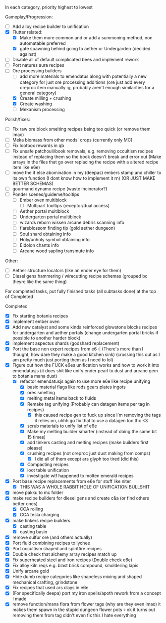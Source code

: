 In each category, priority highest to lowest

Gameplay/Progression:
- [ ] Add alloy recipe builder to unification
- [x] Flutter related: 
	- [x] Make them more common and or add a summoning method, non automatable preferred
	- [x] gate spawning behind going to aether or Undergarden (decided against)
- [ ] Disable all of default complicated bees and implement rework
- [ ] Port natures aura recipes
- [ ] Ore processing builders
	- [ ] add more materials to emendatus along with potentially a new category for just ore processing additions (ore just add every oreproc item manually ig, probably aren't enough similarities for a general category)
	- [x] Create milling + crushing
	- [x] Create washing
	- [ ] Mekanism processing

Polish/fixes:
- [ ] Fix raw ore block smelting recipes being too quick (or remove them lmao)
- [ ] Meka biomass from other mods' crops (currently only MC)
- [ ] Fix lootbox rewards in qb
- [ ] Fix unsafe patchouli/book removals, e.g. removing occultism recipes instead of replacing them so the book doesn't break and error out (Make arrays in the files that go over replacing the recipe with a altered recipe item like e6e)
- [ ] move the if else abomination in my (deepas) embers stamp and chiller to its own function (I dont know how to implement it rn) (OR JUST MAKE BETTER SCHEMAS)
- [ ] gourmand dynamo recipe (waste incinerator?)
- [ ] Ponder scenes/guideme/tooltips 
	- [ ] Ember oven multiblock
		- [ ] Multipart tooltips (receptor/dual access)
	- [ ] Aether portal multiblock
	- [ ] Undergarten portal multiblock
	- [ ] wizards reborn wissen arcane debris scanning info
	- [ ] flareblossom finding tip (gold aether dungeon)
	- [ ] Soul shard obtaining info
	- [ ] Holy/unholy symbol obtaining info
	- [ ] Eidolon chants info
	- [ ] Arcane wood sapling transmute info

Other:
- [ ] Aether structure locators (like an ender eye for them)
- [ ] Diesel gens hammering / wirecutting recipe schemas (grouped bc theyre like the same thing)

For completed tasks, put fully finished tasks (all subtasks done) at the top of Completed

Completed
- [x] Fix starting botania recipes
- [x] implement ember oven
- [x] Add new catalyst and some kinda reinforced glowstone blocks recipes for undergarten and aether portals (change undergarten portal bricks if possible to another harder block)
- [x] implement aspectus shards (godshard replacement)
- [x] Port the base non expert recipes from e6 :| (There's more than I thought, how dare they make a good kitchen sink) (crossing this out as I am pretty much just porting them as I need to lol)
- [x] Figure out how the FUCK e6es unification works and how to work it into emendatusjs (it does shit like unify ender pearl to dust and arcane gem to botania mana dust)
	- [x] refactor emendatusjs again to use more e6e like recipe unifying
		- [x] basic material flags like rods gears plates ingots
		- [x] ores smelting
		- [x] melting metal items back to fluids
		- [x] Remake tag unifying (Probably can datagen items per tag in recipes)
			- [x] this caused recipe gen to fuck up since I'm removing the tags it relies on, uhhh go fix that to use a datagen too thx <3
		- [x] scrub materials to unify list of e6e 
		- [x] Make my melting builder smarter (instead of doing the same bit 15 times)
		- [x] add tinkers casting and melting recipes (make builders first please)
		- [x] crushing recipes (not oreproc just dust making from comps)
			- [x] I did all of them except ars glyph too tired (did this)
		- [x] Compacting recipes
		- [x] loot table unification
		- [x] investigate wtf happened to molten emerald recipes
- [x] Port base recipe replacements from e6e for stuff like niter 
	- [x] THIS WAS A WHOLE RABBIT HOLE OF UNIFICATION BULLSHIT
- [x] move pakku to mc folder
- [x] make recipe builders for diesel gens and create c&a (or find others better ones)
	- [x] CCA rolling
	- [x] CCA tesla charging
- [x] make tinkers recipe builders
	- [x] casting table
	- [x] casting basin
- [x] remove sulfur ore (and others actually)
- [x] Port fluid combining recipes to lychee
- [x] Port occultism shaped and spiritfire recipes
- [x] Double check that alchemy array recipes match up
- [x] Fix superheated steel and iron recipes (Double check e6e)
- [x] Fix alloy kiln reqs e.g. blast brick compound, smoldering lapis
- [x] Unify arcane gold
- [x] Hide dumb recipe categories like shapeless mixing and shaped mechanical crafting, grindstone
- [x] Fix recipes that used ars clays in e6e
- [x] (For specifically deepa) port my iron spells/apoth rework from a concept I made
- [x] remove function/mana flora from flower tags (why are they even lmao) it makes them spawn in the stupid dungeon flower pots :skull: ok it turns out removing them from tag didn't even fix this I hate everything